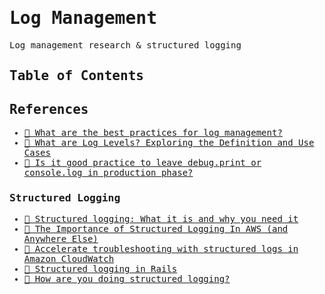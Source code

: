 <samp>

# Log Management
Log management research & structured logging

## Table of Contents

## References
* [📝 What are the best practices for log management?](https://www.sumologic.com/blog/log-management-best-practices/)
* [📝 What are Log Levels? Exploring the Definition and Use Cases](https://edgedelta.com/company/blog/why-you-should-use-log-level)
* [📝 Is it good practice to leave debug.print or console.log in production phase?](https://www.quora.com/Is-it-good-practice-to-leave-debug-print-or-console-log-in-production-phase)
  
### Structured Logging
* [📝 Structured logging: What it is and why you need it](https://newrelic.com/blog/how-to-relic/structured-logging)
* [📝 The Importance of Structured Logging In AWS (and Anywhere Else)](https://medium.com/@connorbutch/the-importance-of-structured-logging-in-aws-and-anywhere-else-52a4534c53aa)
* [📝 Accelerate troubleshooting with structured logs in Amazon CloudWatch](https://aws.amazon.com/blogs/mt/accelerate-troubleshooting-with-structured-logs-in-amazon-cloudwatch/)
* [📝 Structured logging in Rails](https://medium.com/gojekengineering/structured-logging-in-rails-75e9a8c5370b)
* [📝 How are you doing structured logging?](https://www.reddit.com/r/rails/comments/f9xi4m/how_are_you_doing_structured_logging/)

</samp>

